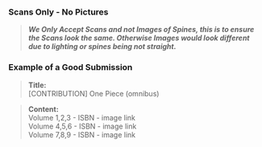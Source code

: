 ### Scans Only - No Pictures

> ***We Only Accept Scans and not Images of Spines, this is to ensure the Scans look the same. Otherwise Images would look different due to lighting or spines being not straight.***

### Example of a Good Submission
> **Title:** <br> [CONTRIBUTION] One Piece (omnibus)<br>

> **Content:** <br> Volume 1,2,3 - ISBN - image link <br> Volume 4,5,6 - ISBN - image link <br> Volume 7,8,9 - ISBN - image link <br>

